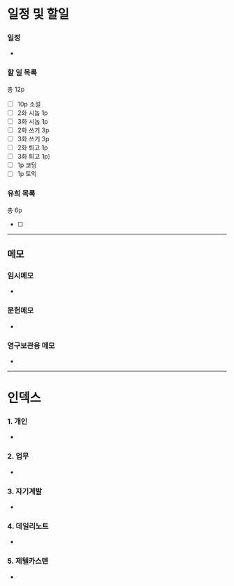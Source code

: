 # 일정 및 할일
### 일정
- 

### 할 일 목록 
총 12p
 
- [ ] 10p 소설
 - [ ] 2화 시놉 1p
 - [ ] 3화 시놉 1p
 - [ ] 2화 쓰기 3p
 - [ ] 3화 쓰기 3p
 - [ ] 2화 퇴고 1p
 - [ ] 3화 퇴고 1p)
- [ ] 1p 코딩
- [ ] 1p 토익

### 유희 목록
총 6p
 
- [ ] 

---

## 메모

### 임시메모
- 
### 문헌메모
- 

### 영구보관용 메모
- 

---

# 인덱스
### 1. 개인 
- 
### 2. 업무
- 
### 3. 자기계발
- 
### 4. 데일리노트
- 
### 5. 제텔카스텐
- 